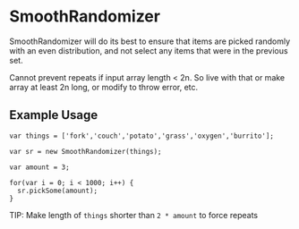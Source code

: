 # SmoothRandomizer
SmoothRandomizer will do its best to ensure that items are picked randomly with an even distribution, and not select any items that were in the previous set.

Cannot prevent repeats if input array length < 2n. So live with that or make array at least 2n long, or modify to throw error, etc.

## Example Usage
```
var things = ['fork','couch','potato','grass','oxygen','burrito'];
      
var sr = new SmoothRandomizer(things);

var amount = 3;
      
for(var i = 0; i < 1000; i++) {
  sr.pickSome(amount);
}      
```

TIP: Make length of `things` shorter than `2 * amount` to force repeats
